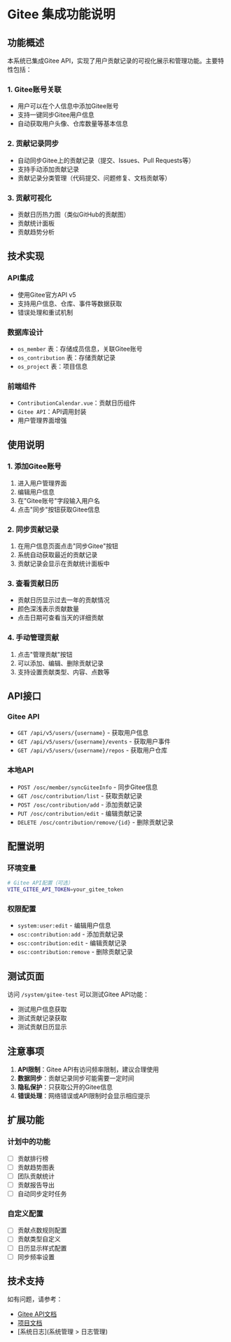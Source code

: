 # Gitee 集成功能说明

## 功能概述

本系统已集成Gitee API，实现了用户贡献记录的可视化展示和管理功能。主要特性包括：

### 1. Gitee账号关联
- 用户可以在个人信息中添加Gitee账号
- 支持一键同步Gitee用户信息
- 自动获取用户头像、仓库数量等基本信息

### 2. 贡献记录同步
- 自动同步Gitee上的贡献记录（提交、Issues、Pull Requests等）
- 支持手动添加贡献记录
- 贡献记录分类管理（代码提交、问题修复、文档贡献等）

### 3. 贡献可视化
- 贡献日历热力图（类似GitHub的贡献图）
- 贡献统计面板
- 贡献趋势分析

## 技术实现

### API集成
- 使用Gitee官方API v5
- 支持用户信息、仓库、事件等数据获取
- 错误处理和重试机制

### 数据库设计
- `os_member` 表：存储成员信息，关联Gitee账号
- `os_contribution` 表：存储贡献记录
- `os_project` 表：项目信息

### 前端组件
- `ContributionCalendar.vue`：贡献日历组件
- `Gitee API`：API调用封装
- 用户管理界面增强

## 使用说明

### 1. 添加Gitee账号
1. 进入用户管理界面
2. 编辑用户信息
3. 在"Gitee账号"字段输入用户名
4. 点击"同步"按钮获取Gitee信息

### 2. 同步贡献记录
1. 在用户信息页面点击"同步Gitee"按钮
2. 系统自动获取最近的贡献记录
3. 贡献记录会显示在贡献统计面板中

### 3. 查看贡献日历
- 贡献日历显示过去一年的贡献情况
- 颜色深浅表示贡献数量
- 点击日期可查看当天的详细贡献

### 4. 手动管理贡献
1. 点击"管理贡献"按钮
2. 可以添加、编辑、删除贡献记录
3. 支持设置贡献类型、内容、点数等

## API接口

### Gitee API
- `GET /api/v5/users/{username}` - 获取用户信息
- `GET /api/v5/users/{username}/events` - 获取用户事件
- `GET /api/v5/users/{username}/repos` - 获取用户仓库

### 本地API
- `POST /osc/member/syncGiteeInfo` - 同步Gitee信息
- `GET /osc/contribution/list` - 获取贡献记录
- `POST /osc/contribution/add` - 添加贡献记录
- `PUT /osc/contribution/edit` - 编辑贡献记录
- `DELETE /osc/contribution/remove/{id}` - 删除贡献记录

## 配置说明

### 环境变量
```bash
# Gitee API配置（可选）
VITE_GITEE_API_TOKEN=your_gitee_token
```

### 权限配置
- `system:user:edit` - 编辑用户信息
- `osc:contribution:add` - 添加贡献记录
- `osc:contribution:edit` - 编辑贡献记录
- `osc:contribution:remove` - 删除贡献记录

## 测试页面

访问 `/system/gitee-test` 可以测试Gitee API功能：
- 测试用户信息获取
- 测试贡献记录获取
- 测试贡献日历显示

## 注意事项

1. **API限制**：Gitee API有访问频率限制，建议合理使用
2. **数据同步**：贡献记录同步可能需要一定时间
3. **隐私保护**：只获取公开的Gitee信息
4. **错误处理**：网络错误或API限制时会显示相应提示

## 扩展功能

### 计划中的功能
- [ ] 贡献排行榜
- [ ] 贡献趋势图表
- [ ] 团队贡献统计
- [ ] 贡献报告导出
- [ ] 自动同步定时任务

### 自定义配置
- [ ] 贡献点数规则配置
- [ ] 贡献类型自定义
- [ ] 日历显示样式配置
- [ ] 同步频率设置

## 技术支持

如有问题，请参考：
- [Gitee API文档](https://gitee.com/api/v5/swagger)
- [项目文档](https://gitee.com/dromara/open-giteye-api)
- [系统日志](系统管理 > 日志管理)
